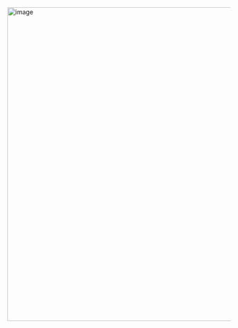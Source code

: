<img width="707" alt="image" src="https://github.com/TiagoFernandes11/WPFCurrecyConverter/assets/89404933/ac3fd724-a65c-4f7a-ab25-27f320697ece">
